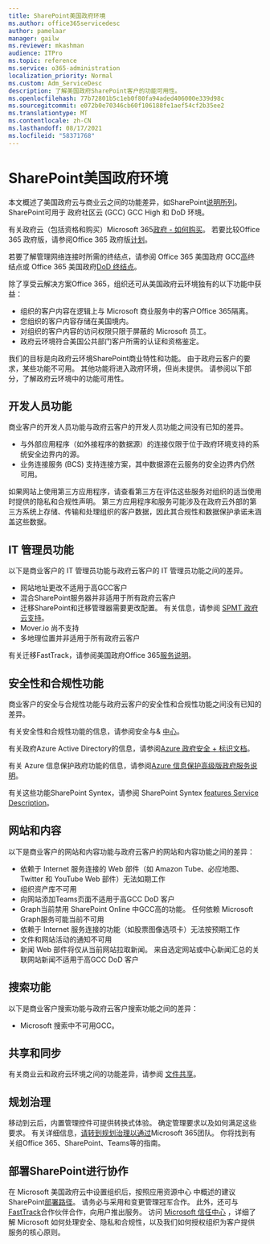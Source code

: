 ```yaml
---
title: SharePoint美国政府环境
ms.author: office365servicedesc
author: pamelaar
manager: gailw
ms.reviewer: mkashman
audience: ITPro
ms.topic: reference
ms.service: o365-administration
localization_priority: Normal
ms.custom: Adm_ServiceDesc
description: 了解美国政府SharePoint客户的功能可用性。
ms.openlocfilehash: 77b72801b5c1eb0f80fa94aded406000e339d98c
ms.sourcegitcommit: e072b0e70346cb60f106188fe1aef54cf2b35ee2
ms.translationtype: MT
ms.contentlocale: zh-CN
ms.lasthandoff: 08/17/2021
ms.locfileid: "58371768"
---
```

# <a name="sharepoint-for-us-government-environments"></a>SharePoint美国政府环境

本文概述了美国政府云与商业云之间的功能差异，如SharePoint[说明所列](../../sharepoint-online-service-description/sharepoint-online-service-description.md)。 SharePoint可用于 政府社区云 (GCC) GCC High 和 DoD 环境。 

有关政府云（包括资格和购买）Microsoft 365[政府 - 如何购买](./microsoft-365-government-how-to-buy.md)。 若要比较Office 365 政府版，请参阅Office 365 政府版[计划](https://www.microsoft.com/microsoft-365/government/compare-office-365-government-plans?rtc=1#EligibilityRequirements)。

若要了解管理网络连接时所需的终结点，请参阅 Office 365 美国政府 GCC[高](/office365/enterprise/office-365-u-s-government-gcc-high-endpoints#sharepoint-online-and-onedrive-for-business)终结点或 Office 365 美国政府[DoD 终结点](/office365/enterprise/office-365-u-s-government-dod-endpoints#sharepoint-online-and-onedrive-for-business)。

除了享受云解决方案Office 365，组织还可从美国政府云环境独有的以下功能中获益：

-   组织的客户内容在逻辑上与 Microsoft 商业服务中的客户Office 365隔离。
-   您组织的客户内容存储在美国境内。
-   对组织的客户内容的访问权限只限于屏蔽的 Microsoft 员工。
-   政府云环境符合美国公共部门客户所需的认证和资格鉴定。

我们的目标是向政府云环境SharePoint商业特性和功能。 由于政府云客户的要求，某些功能不可用。 其他功能将进入政府环境，但尚未提供。 请参阅以下部分，了解政府云环境中的功能可用性。

## <a name="developer-features"></a>开发人员功能

商业客户的开发人员功能与政府云客户的开发人员功能之间没有已知的差异。

- 与外部应用程序（如外接程序的数据源）的连接仅限于位于政府环境支持的系统安全边界内的源。
- 业务连接服务 (BCS) 支持连接方案，其中数据源在云服务的安全边界内仍然可用。

如果网站上使用第三方应用程序，请查看第三方在评估这些服务对组织的适当使用时提供的隐私和合规性声明。 第三方应用程序和服务可能涉及在政府云外部的第三方系统上存储、传输和处理组织的客户数据，因此其合规性和数据保护承诺未涵盖这些数据。 

## <a name="it-admin-features"></a>IT 管理员功能

以下是商业客户的 IT 管理员功能与政府云客户的 IT 管理员功能之间的差异。

- 网站地址更改不适用于高GCC客户
- 混合SharePoint服务器并非适用于所有政府云客户
- 迁移SharePoint和迁移管理器需要更改配置。 有关信息，请参阅 [SPMT 政府云支持](/sharepointmigration/spmt-install-issues#government-cloud-support)。
- Mover.io 尚不支持
- 多地理位置并非适用于所有政府云客户

有关迁移FastTrack，请参阅美国政府Office 365[服务说明](./office-365-us-government.md#data-migrations-performed-by-fasttrack)。

## <a name="security-and-compliance-features"></a>安全性和合规性功能

商业客户的安全与合规性功能与政府云客户的安全性和合规性功能之间没有已知的差异。

有关安全性和合规性功能的信息，请参阅安全与& [中心](../office-365-securitycompliance-center.md)。

有关政府Azure Active Directory的信息，请参阅[Azure 政府安全 + 标识文档](/azure/azure-government/documentation-government-services-securityandidentity#azure-active-directory)。 

有关 Azure 信息保护政府功能的信息，请参阅[Azure 信息保护高级版政府服务说明](/enterprise-mobility-security/solutions/ems-aip-premium-govt-service-description)。 

有关这些功能SharePoint Syntex，请参阅 SharePoint Syntex [features Service Description](/office365/servicedescriptions/sharepoint-syntex-service-description/sharepoint-syntex-features)。

## <a name="sites-and-content"></a>网站和内容

以下是商业客户的网站和内容功能与政府云客户的网站和内容功能之间的差异：

- 依赖于 Internet 服务连接的 Web 部件（如 Amazon Tube、必应地图、Twitter 和 YouTube Web 部件）无法如期工作
- 组织资产库不可用
- 向网站添加Teams页面不适用于高GCC DoD 客户
- Graph当前禁用 SharePoint Online 中GCC高的功能。 任何依赖 Microsoft Graph服务可能当前不可用
- 依赖于 Internet 服务连接的功能（如股票图像选项卡）无法按预期工作
- 文件和网站活动的通知不可用
- 新闻 Web 部件将仅从当前网站拉取新闻。 来自选定网站或中心新闻汇总的关联网站新闻不适用于高GCC DoD 客户

## <a name="search-features"></a>搜索功能

以下是商业客户搜索功能与政府云客户搜索功能之间的差异：

- Microsoft 搜索中不可用GCC。

## <a name="sharing-and-sync"></a>共享和同步

有关商业云和政府云环境之间的功能差异，请参阅 [文件共享](./gcc-high-and-dod.md#file-sharing)。

## <a name="plan-for-governance"></a>规划治理

移动到云后，内置管理控件可提供转换式体验。 确定管理要求以及如何满足这些要求。 有关详细信息，[请转到规划治理以通过](https://resources.techcommunity.microsoft.com/teamwork-governance/)Microsoft 365团队。 你将找到有关组Office 365、SharePoint、Teams等的指南。

## <a name="deploy-sharepoint-for-collaboration"></a>部署SharePoint进行协作

在 Microsoft 美国政府云中设置组织后，按照应用资源中心 中概述的建议SharePoint[部署路径](https://resources.techcommunity.microsoft.com/resources/SharePoint-adoption/)。 请务必与采用和变更管理冠军合作。
此外，还可与[FastTrack](https://www.microsoft.com/fasttrack)合作伙伴合作，向用户推出服务。
访问 [Microsoft 信任中心](https://www.microsoft.com/trust-center) ，详细了解 Microsoft 如何处理安全、隐私和合规性，以及我们如何授权组织为客户提供服务的核心原则。
